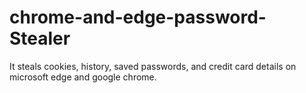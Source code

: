 # chrome-and-edge-password-Stealer
It steals cookies, history, saved passwords, and credit card details on microsoft edge and google chrome.
